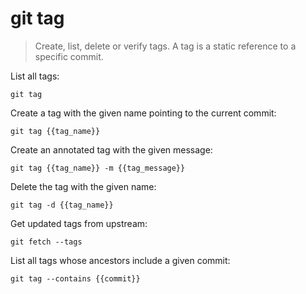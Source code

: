 git tag
=======

> Create, list, delete or verify tags.
> A tag is a static reference to a specific commit.

List all tags:

    git tag

Create a tag with the given name pointing to the current commit:

    git tag {{tag_name}}

Create an annotated tag with the given message:

    git tag {{tag_name}} -m {{tag_message}}

Delete the tag with the given name:

    git tag -d {{tag_name}}

Get updated tags from upstream:

    git fetch --tags

List all tags whose ancestors include a given commit:

    git tag --contains {{commit}}
